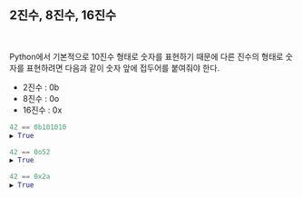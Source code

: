 ## 2진수, 8진수, 16진수

<br>

Python에서 기본적으로 10진수 형태로 숫자를 표현하기 때문에 다른 진수의 형태로 숫자를 표현하려면 다음과 같이 숫자 앞에 접두어를 붙여줘야 한다. 

- 2진수 : 0b
- 8진수 : 0o
- 16진수 : 0x

```py
42 == 0b101010
▶ True

42 == 0o52
▶ True

42 == 0x2a
▶ True
```
